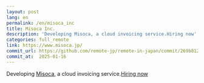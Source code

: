 ```yaml
---
layout: post
lang: en
permalink: /en/misoca_inc
title: Misoca Inc.
description: 'Developing Misoca, a cloud invoicing service.Hiring now'
categories: full_remote
link: https://www.misoca.jp/
commit_url: https://github.com/remote-jp/remote-in-japan/commit/269b8121aa196f71e3b6ae053662484bf0056892
commit_at:  2025-01-16
---
```


<p>Developing <a href="https://www.misoca.jp/">Misoca</a>, a cloud invoicing service.<a href="https://recruit.misoca.jp/">Hiring now</a></p>
